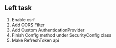 ## Left task

1. Enable csrf
2. Add CORS Filter
3. Add Custom AuthenticationProvider
4. Finish Config method under SecurityConfig class
5. Make RefreshToken api